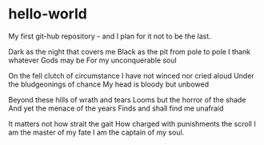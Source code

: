 # hello-world
My first git-hub repository - and I plan for it not to be the last.

Dark as the night that covers me
Black as the pit from pole to pole
I thank whatever Gods may be
For my unconquerable soul

On the fell clutch of circumstance
I have not winced nor cried aloud
Under the bludgeonings of chance
My head is bloody but unbowed

Beyond these hills of wrath and tears
Looms but the horror of the shade
And yet the menace of the years
Finds and shall find me unafraid

It matters not how strait the gait
How charged with punishments the scroll
I am the master of my fate
I am the captain of my soul.
